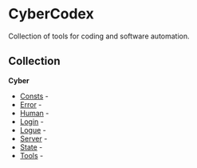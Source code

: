 # CyberCodex

Collection of tools for coding and software automation.

## Collection
**Cyber**
- [Consts](#consts) - 
- [Error](#error) - 
- [Human](#human) - 
- [Login](#login) - 
- [Logue](#logue) - 
- [Server](#server) - 
- [State](#state) - 
- [Tools](#tools) - 
